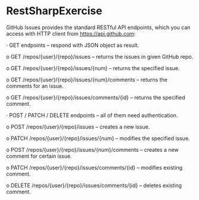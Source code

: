 # RestSharpExercise
GitHub Issues provides the standard RESTful API endpoints, which you can access with HTTP client from https://api.github.com:

· GET endpoints – respond with JSON object as result.

o GET /repos/{user}/{repo}/issues – returns the issues in given GitHub repo.

o GET /repos/{user}/{repo}/issues/{num} – returns the specified issue.

o GET /repos/{user}/{repo}/issues/{num}/comments – returns the comments for an issue.

o GET /repos/{user}/{repo}/issues/comments/{id} – returns the specified comment.

· POST / PATCH / DELETE endpoints – all of them need authentication.

o POST /repos/{user}/{repo}/issues – creates a new issue.

o PATCH /repos/{user}/{repo}/issues/{num} – modifies the specified issue.

o POST /repos/{user}/{repo}/issues/{num}/comments – creates a new comment for certain issue.

o PATCH /repos/{user}/{repo}/issues/comments/{id} – modifies existing comment.

o DELETE /repos/{user}/{repo}/issues/comments/{id} – deletes existing comment.
